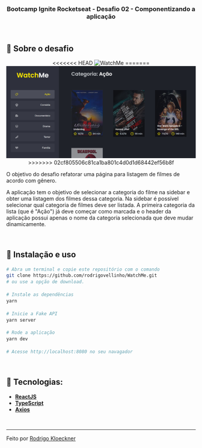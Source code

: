 <h3 align="center">
  Bootcamp Ignite Rocketseat - Desafio 02 - Componentizando a aplicação
</h3>

<br>

## :rocket: Sobre o desafio

<p align="center">
<<<<<<< HEAD
  <img src="/github/WatchMe.png" alt="WatchMe">
=======
  <img src="https://github.com/rodrigovellinho/WatchMe/blob/main/src/github/WatchMe.PNG" alt="WatchMe">
>>>>>>> 02cf805506c81ca1ba801c4d0d1d68442ef56b8f
</p>

O objetivo do desafio refatorar uma página para listagem de filmes de acordo com gênero.

A aplicação tem o objetivo de selecionar a categoria do filme na sidebar e obter uma listagem dos filmes dessa categoria. Na sidebar é possível selecionar qual categoria de filmes deve ser listada.
A primeira categoria da lista (que é "Ação") já deve começar como marcada e o header da aplicação possui apenas o nome da categoria selecionada que deve mudar dinamicamente.

<br>

## :wrench: Instalação e uso

```bash
# Abra um terminal e copie este repositório com o comando
git clone https://github.com/rodrigovellinho/WatchMe.git
# ou use a opção de download.

# Instale as dependências
yarn

# Inicie a Fake API
yarn server

# Rode a aplicação
yarn dev

# Acesse http://localhost:8080 no seu navagador
```

<br>

## 🔨 Tecnologias:

- **[ReactJS](https://reactjs.org/)**
- **[TypeScript](https://www.typescriptlang.org/)**
- **[Axios](https://github.com/axios/axios)**

<br>

---

Feito por [Rodrigo Kloeckner](https://github.com/rodrigovellinho)

